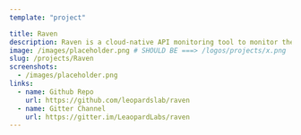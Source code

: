 ```yaml
---
template: "project"

title: Raven
description: Raven is a cloud-native API monitoring tool to monitor the health of 3rd party APIs
image: /images/placeholder.png # SHOULD BE ===> /logos/projects/x.png
slug: /projects/Raven
screenshots:
  - /images/placeholder.png
links:
  - name: Github Repo
    url: https://github.com/leopardslab/raven
  - name: Gitter Channel
    url: https://gitter.im/LeaopardLabs/raven
---
```

